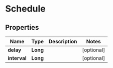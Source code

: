 
# Schedule

## Properties
Name | Type | Description | Notes
------------ | ------------- | ------------- | -------------
**delay** | **Long** |  |  [optional]
**interval** | **Long** |  |  [optional]



